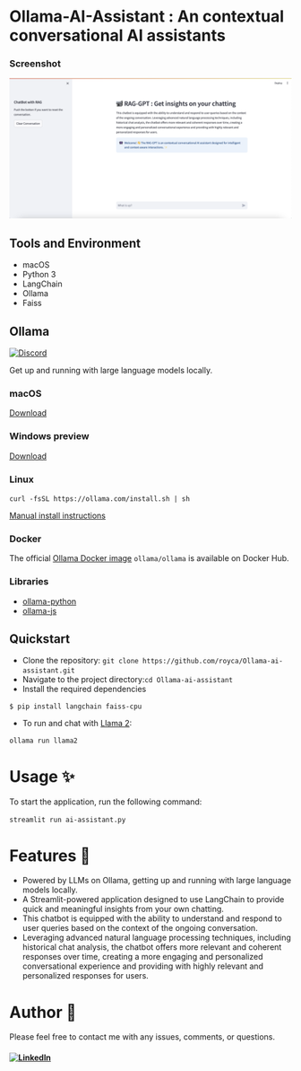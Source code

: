# Ollama-AI-Assistant : An contextual conversational AI assistants

### Screenshot
![Screenshot](https://github.com/hi-im67xuanOuO/Ollama-ai-assistant/blob/main/demo.png)


## Tools and Environment
- macOS
- Python 3
- LangChain
- Ollama
- Faiss

## Ollama

[![Discord](https://dcbadge.vercel.app/api/server/ollama?style=flat&compact=true)](https://discord.gg/ollama)

Get up and running with large language models locally.

### macOS

[Download](https://ollama.com/download/Ollama-darwin.zip)

### Windows preview

[Download](https://ollama.com/download/OllamaSetup.exe)

### Linux

```
curl -fsSL https://ollama.com/install.sh | sh
```

[Manual install instructions](https://github.com/jmorganca/ollama/blob/main/docs/linux.md)

### Docker

The official [Ollama Docker image](https://hub.docker.com/r/ollama/ollama) `ollama/ollama` is available on Docker Hub.

### Libraries

- [ollama-python](https://github.com/ollama/ollama-python)
- [ollama-js](https://github.com/ollama/ollama-js)



## Quickstart

- Clone the repository:
`git clone https://github.com/royca/Ollama-ai-assistant.git`
- Navigate to the project directory:`cd Ollama-ai-assistant`
- Install the required dependencies
```
$ pip install langchain faiss-cpu
```
- To run and chat with [Llama 2](https://ollama.com/library/llama2):
```
ollama run llama2
```

# Usage ✨

To start the application, run the following command:

`streamlit run ai-assistant.py`









# Features 🚀

* Powered by LLMs on Ollama, getting up and running with large language models locally.
* A Streamlit-powered application designed to use LangChain to provide quick and meaningful insights from your own chatting. 
* This chatbot is equipped with the ability to understand and respond to user queries based on the context of the ongoing conversation. 
* Leveraging advanced natural language processing techniques, including historical chat analysis, the chatbot offers more relevant and coherent responses over time, creating a more engaging and personalized conversational experience and providing with highly relevant and personalized responses for users.    
    


# Author 📝

Please feel free to contact me with any issues, comments, or questions.

#### [![LinkedIn](https://img.shields.io/badge/linkedin-%230077B5.svg?style=for-the-badge&logo=linkedin&logoColor=white)](https://www.linkedin.com/in/chinghsuan-liu-99047b266/)



